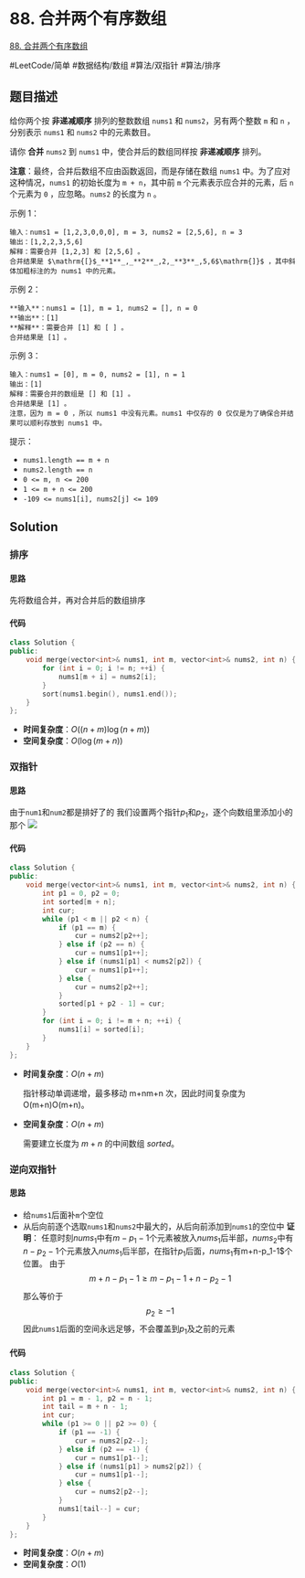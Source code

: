 # 88. 合并两个有序数组
[88. 合并两个有序数组](https://leetcode-cn.com/problems/merge-sorted-array/)

#LeetCode/简单  #数据结构/数组 #算法/双指针 #算法/排序

## 题目描述
给你两个按 **非递减顺序** 排列的整数数组 `nums1` 和 `nums2`，另有两个整数 `m` 和 `n` ，分别表示 `nums1` 和 `nums2` 中的元素数目。

请你 **合并** `nums2` 到 `nums1` 中，使合并后的数组同样按 **非递减顺序** 排列。

**注意**：最终，合并后数组不应由函数返回，而是存储在数组 `nums1` 中。为了应对这种情况，`nums1` 的初始长度为 `m + n`，其中前 `m` 个元素表示应合并的元素，后 `n` 个元素为 `0` ，应忽略。`nums2` 的长度为 `n` 。

示例 1：
```
输入：nums1 = [1,2,3,0,0,0], m = 3, nums2 = [2,5,6], n = 3
输出：[1,2,2,3,5,6]
解释：需要合并 [1,2,3] 和 [2,5,6] 。
合并结果是 $\mathrm{[}$_**1**_,_**2**_,2,_**3**_,5,6$\mathrm{]}$ ，其中斜体加粗标注的为 nums1 中的元素。
```

示例 2：
```
**输入**：nums1 = [1], m = 1, nums2 = [], n = 0
**输出**：[1]
**解释**：需要合并 [1] 和 [ ] 。
合并结果是 [1] 。
```

示例 3：
```
输入：nums1 = [0], m = 0, nums2 = [1], n = 1
输出：[1]
解释：需要合并的数组是 [] 和 [1] 。
合并结果是 [1] 。
注意，因为 m = 0 ，所以 nums1 中没有元素。nums1 中仅存的 0 仅仅是为了确保合并结果可以顺利存放到 nums1 中。
```
提示：

-   `nums1.length == m + n`
-   `nums2.length == n`
-   `0 <= m, n <= 200`
-   `1 <= m + n <= 200`
-   `-109 <= nums1[i], nums2[j] <= 109`

## Solution
### 排序
#### 思路
先将数组合并，再对合并后的数组排序

#### 代码
```C++
class Solution {
public:
    void merge(vector<int>& nums1, int m, vector<int>& nums2, int n) {
        for (int i = 0; i != n; ++i) {
            nums1[m + i] = nums2[i];
        }
        sort(nums1.begin(), nums1.end());
    }
};
```
- **时间复杂度**：$O((n+m)\log(n+m))$
- **空间复杂度**：$O(\log(m+n))$


### 双指针
#### 思路
由于`num1`和`num2`都是排好了的
我们设置两个指针$p_1$和$p_2$，逐个向数组里添加小的那个
![](https://assets.leetcode-cn.com/solution-static/88/1.gif)

#### 代码

```C++
class Solution {
public:
    void merge(vector<int>& nums1, int m, vector<int>& nums2, int n) {
        int p1 = 0, p2 = 0;
        int sorted[m + n];
        int cur;
        while (p1 < m || p2 < n) {
            if (p1 == m) {
                cur = nums2[p2++];
            } else if (p2 == n) {
                cur = nums1[p1++];
            } else if (nums1[p1] < nums2[p2]) {
                cur = nums1[p1++];
            } else {
                cur = nums2[p2++];
            }
            sorted[p1 + p2 - 1] = cur;
        }
        for (int i = 0; i != m + n; ++i) {
            nums1[i] = sorted[i];
        }
    }
};
```
- **时间复杂度**：$O(n+m)$
	
	指针移动单调递增，最多移动 m+nm+n 次，因此时间复杂度为 O(m+n)O(m+n)。
- **空间复杂度**：$O(n+m)$
	
	需要建立长度为 $m+n$ 的中间数组 $\textit{sorted}$。

### 逆向双指针
#### 思路
- 给`nums1`后面补`m`个空位
- 从后向前逐个选取`nums1`和`nums2`中最大的，从后向前添加到`nums1`的空位中
**证明**：
任意时刻$nums_1$中有$m-p_1-1$个元素被放入$nums_1$后半部，$nums_2$中有$n-p_2-1$个元素放入$nums_1$后半部，在指针$p_1$后面，$nums_1$有m+n-p_1-1$个位置。
由于
$$
m+n-p_1-1 \geq m-p_1-1+n-p_2-1
$$
那么等价于
$$
p_2 \geq -1
$$
因此`nums1`后面的空间永远足够，不会覆盖到$p_1$及之前的元素

#### 代码
```C++
class Solution {
public:
    void merge(vector<int>& nums1, int m, vector<int>& nums2, int n) {
        int p1 = m - 1, p2 = n - 1;
        int tail = m + n - 1;
        int cur;
        while (p1 >= 0 || p2 >= 0) {
            if (p1 == -1) {
                cur = nums2[p2--];
            } else if (p2 == -1) {
                cur = nums1[p1--];
            } else if (nums1[p1] > nums2[p2]) {
                cur = nums1[p1--];
            } else {
                cur = nums2[p2--];
            }
            nums1[tail--] = cur;
        }
    }
};
```
- **时间复杂度**：$O(n+m)$
- **空间复杂度**：$O(1)$
